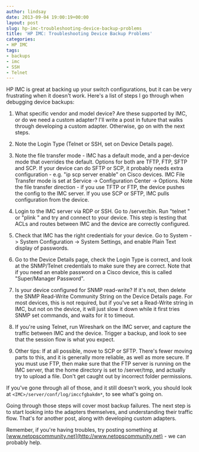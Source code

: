 ```yaml
---
author: lindsay
date: 2013-09-04 19:00:19+00:00
layout: post
slug: hp-imc-troubleshooting-device-backup-problems
title: 'HP IMC: Troubleshooting Device Backup Problems'
categories:
- HP IMC
tags:
- backups
- imc
- SSH
- Telnet
---
```


HP IMC is great at backing up your switch configurations, but it can be very frustrating when it doesn't work. Here's a list of steps I go through when debugging device backups:



  1. What specific vendor and model device? Are these supported by IMC, or do we need a custom adapter? I'll write a post in future that walks through developing a custom adapter. Otherwise, go on with the next steps.

  2. Note the Login Type (Telnet or SSH, set on Device Details page).

  3. Note the file transfer mode - IMC has a default mode, and a per-device mode that overrides the default. Options for both are TFTP, FTP, SFTP and SCP. If your device can do SFTP or SCP, it probably needs extra configuration - e.g. "ip scp server enable" on Cisco devices. IMC File Transfer mode is set at Service -> Configuration Center -> Options. Note the file transfer direction - if you use TFTP or FTP, the device pushes the config to the IMC server. If you use SCP or SFTP, IMC pulls configuration from the device.

  4. Login to the IMC server via RDP or SSH. Go to /server/bin. Run "telnet " or "plink " and try and connect to your device. This step is testing that ACLs and routes between IMC and the device are correctly configured.

  5. Check that IMC has the right credentials for your device. Go to System -> System Configuration -> System Settings, and enable Plain Text display of passwords.

  6. Go to the Device Details page, check the Login Type is correct, and look at the SNMP/Telnet credentials to make sure they are correct. Note that if you need an enable password on a Cisco device, this is called "Super/Manager Password".

  7. Is your device configured for SNMP read-write? If it's not, then delete the SNMP Read-Write Community String on the Device Details page. For most devices, this is not required, but if you've set a Read-Write string in IMC, but not on the device, it will just slow it down while it first tries SNMP set commands, and waits for it to timeout.

  8. If you're using Telnet, run Wireshark on the IMC server, and capture the traffic between IMC and the device. Trigger a backup, and look to see that the session flow is what you expect.

  9. Other tips: If at all possible, move to SCP or SFTP. There's fewer moving parts to this, and it is generally more reliable, as well as more secure. If you must use FTP, then make sure that the FTP server is running on the IMC server, that the home directory is set to /server/tmp, and actually try to upload a file. Don't get caught out by incorrect folder permissions.



If you've gone through all of those, and it still doesn't work, you should look at `<IMC>/server/conf/log/imccfgbakdm*`, to see what's going on.

Going through those steps will cover most backup failures. The next step is to start looking into the adapters themselves, and understanding their traffic flow. That's for another post, along with developing custom adapters.

Remember, if you're having troubles, try posting something at [www.netopscommunity.net](http://www.netopscommunity.net) - we can probably help.
